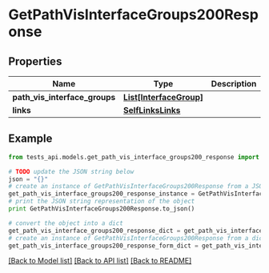 # GetPathVisInterfaceGroups200Response


## Properties
Name | Type | Description | Notes
------------ | ------------- | ------------- | -------------
**path_vis_interface_groups** | [**List[InterfaceGroup]**](InterfaceGroup.md) |  | [optional] 
**links** | [**SelfLinksLinks**](SelfLinksLinks.md) |  | [optional] 

## Example

```python
from tests_api.models.get_path_vis_interface_groups200_response import GetPathVisInterfaceGroups200Response

# TODO update the JSON string below
json = "{}"
# create an instance of GetPathVisInterfaceGroups200Response from a JSON string
get_path_vis_interface_groups200_response_instance = GetPathVisInterfaceGroups200Response.from_json(json)
# print the JSON string representation of the object
print GetPathVisInterfaceGroups200Response.to_json()

# convert the object into a dict
get_path_vis_interface_groups200_response_dict = get_path_vis_interface_groups200_response_instance.to_dict()
# create an instance of GetPathVisInterfaceGroups200Response from a dict
get_path_vis_interface_groups200_response_form_dict = get_path_vis_interface_groups200_response.from_dict(get_path_vis_interface_groups200_response_dict)
```
[[Back to Model list]](../README.md#documentation-for-models) [[Back to API list]](../README.md#documentation-for-api-endpoints) [[Back to README]](../README.md)



